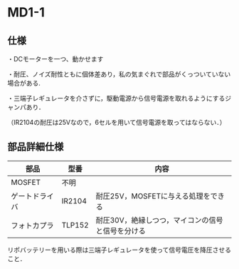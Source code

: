 # MD1-1
## 仕様
・DCモーターを一つ、動かせます

・耐圧、ノイズ耐性ともに個体差あり，私の気まぐれで部品がくっついていない場合がある.

・三端子レギュレータを介さずに，駆動電源から信号電源を取れるようにするジャンパあり．

（IR2104の耐圧は25Vなので，6セルを用いて信号電源を取ってはならない．）

## 部品詳細仕様

| 部品  | 型番 | 内容 |
| ------------- | ------------- | ------------- |
| MOSFET  | 不明  |   |
| ゲートドライバ  | IR2104  |  耐圧25V，MOSFETに与える処理をできる |
| フォトカプラ | TLP152 | 耐圧30V，絶縁しつつ，マイコンの信号と信号を分ける |

リポバッテリーを用いる際は三端子レギュレータを使って信号電圧を降圧させること．
